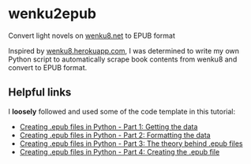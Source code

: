 # wenku2epub
Convert light novels on <a href ='https://www.wenku8.net/'>wenku8.net</a> to EPUB format

Inspired by <a href='http://wenku8.herokuapp.com/'>wenku8.herokuapp.com</a>, I was determined to write my own Python script to automatically scrape book contents from wenku8 and convert to EPUB format. 

## Helpful links
I **loosely** followed and used some of the code template in this tutorial:
- <a href ='https://steemit.com/utopian-io/@bloodviolet/creating-epub-files-in-python-part-1-getting-the-data'>Creating .epub files in Python - Part 1: Getting the data</a>
- <a href ='https://steemit.com/utopian-io/@bloodviolet/creating-epub-files-in-python-part-2-formatting-the-data'>Creating .epub files in Python - Part 2: Formatting the data</a>
- <a href ='https://steemit.com/utopian-io/@bloodviolet/creating-epub-files-in-python-part-3-the-theory-behind-epub-files'>Creating .epub files in Python - Part 3: The theory behind .epub files</a>
- <a href ='https://steemit.com/utopian-io/@bloodviolet/creating-epub-files-in-python-part-4-creating-the-epub-file'>Creating .epub files in Python - Part 4: Creating the .epub file</a>



